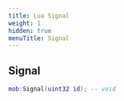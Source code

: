 ```yaml
---
title: Lua Signal
weight: 1
hidden: true
menuTitle: Signal
---
```

## Signal
```lua
mob:Signal(uint32 id); -- void
```